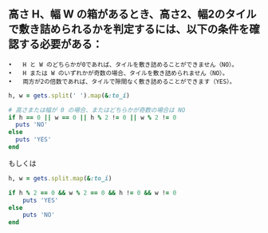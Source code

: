 ## 高さ H、幅 W の箱があるとき、高さ2、幅2のタイルで敷き詰められるかを判定するには、以下の条件を確認する必要がある：

	•	H と W のどちらかが0であれば、タイルを敷き詰めることができません（NO）。
	•	H または W のいずれかが奇数の場合、タイルを敷き詰められません（NO）。
	•	両方が2の倍数であれば、タイルで隙間なく敷き詰めることができます（YES）。

```ruby
h, w = gets.split(' ').map(&:to_i)

# 高さまたは幅が 0 の場合、またはどちらかが奇数の場合は NO
if h == 0 || w == 0 || h % 2 != 0 || w % 2 != 0
  puts 'NO'
else
  puts 'YES'
end
```
もしくは
```ruby
h, w = gets.split.map(&:to_i)

if h % 2 == 0 && w % 2 == 0 && h != 0 && w != 0
    puts 'YES'
else
    puts 'NO'
end
```